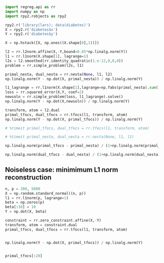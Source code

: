 

```python
import regreg.api as rr
import numpy as np
import rpy2.robjects as rpy2
```


```python
rpy2.r('library(lars); data(diabetes)')
X = rpy2.r('diabetes$x')
Y = rpy2.r('diabetes$y')
```


```python
X = np.hstack([X, np.ones((X.shape[0],1))])
```


```python
l2 = rr.l2norm.affine(X,-Y,bound=0.65*np.linalg.norm(Y))
l1 = rr.l1norm(X.shape[1], lagrange=1)
l2s = l2.smoothed(rr.identity_quadratic(1.e-12,0,0,0))
problem = rr.simple_problem(l2s, l1)
```


```python
primal_nesta, dual_nesta = rr.nesta(None, l1, l2)
np.linalg.norm(Y - np.dot(X, primal_nesta)) / np.linalg.norm(Y)
```


```python
l1_lagrange = rr.l1norm(X.shape[1],lagrange=np.fabs(primal_nesta).sum())
loss = rr.squared_error(X,Y, coef=2)
newsoln = rr.simple_problem(loss, l1_lagrange).solve()
np.linalg.norm(Y - np.dot(X,newsoln)) / np.linalg.norm(Y)
```


```python
transform, atom = l2.dual
primal_tfocs, dual_tfocs = rr.tfocs(l1, transform, atom)
np.linalg.norm(Y - np.dot(X, primal_tfocs)) / np.linalg.norm(Y)
```


```python
# %timeit primal_tfocs, dual_tfocs = rr.tfocs(l1, transform, atom)
```


```python
# %timeit primal_nesta, dual_nesta = rr.nesta(None, l1, l2)
```


```python
np.linalg.norm(primal_tfocs - primal_nesta) / (1+np.linalg.norm(primal_nesta))

```


```python
np.linalg.norm(dual_tfocs - dual_nesta) / (1+np.linalg.norm(dual_nesta))
```

## Noiseless case: minimimum L1 norm reconstruction


```python
n, p = 200, 5000
X = np.random.standard_normal((n, p))
l1 = rr.l1norm(p, lagrange=1)
beta = np.zeros(p)
beta[:10] = 10
Y = np.dot(X, beta)

constraint = rr.zero_constraint.affine(X,-Y)
transform, atom = constraint.dual
primal_tfocs, dual_tfocs = rr.tfocs(l1, transform, atom)



```


```python
np.linalg.norm(Y - np.dot(X, primal_tfocs)) / np.linalg.norm(Y)

```


```python

```


```python
primal_tfocs[:20]
```


```python

```


```python

```
